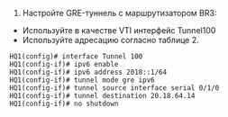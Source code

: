 1. Настройте GRE-туннель с маршрутизатором BR3:
  - Используйте в качестве VTI интерфейс Tunnel100
  - Используйте адресацию согласно таблице 2.
```
HQ1(config)# interface Tunnel 100
HQ1(config-if)# ipv6 enable
HQ1(config-if)# ipv6 address 2018::1/64
HQ1(config-if)# tunnel mode gre ipv6
HQ1(config-if)# tunnel source interface serial 0/1/0
HQ1(config-if)# tunnel destination 20.18.64.14
HQ1(config-if)# no shutdown
```